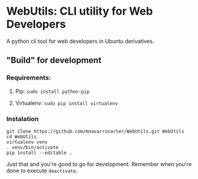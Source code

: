 WebUtils: CLI utility for Web Developers
========================================
A python cli tool for web developers in Ubuntu derivatives.

## "Build" for development

### Requirements:

1. Pip: `sudo install python-pip`

2. Virtualenv: `sudo pip install virtualenv`

### Instalation 

    git clone https://github.com/mnavarrocarter/WebUtils.git WebUtils
    cd WebUtils
    virtualenv venv
    . venv/bin/activate
    pip install --editable .

Just that and you're good to go for development. Remember when you're done
to execute `deactivate`.